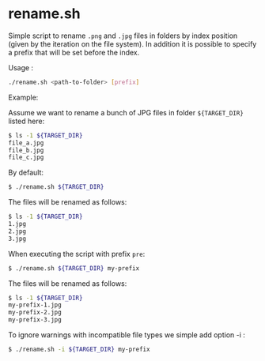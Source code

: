 rename.sh
=========

Simple script to rename ```.png``` and ```.jpg``` files in folders by index position (given by the iteration on the file system). In addition it is possible to specify a prefix that will be set before the index.

Usage : 
```bash
./rename.sh <path-to-folder> [prefix]
```

Example:

Assume we want to rename a bunch of JPG files in folder `${TARGET_DIR}` listed here:
```bash
$ ls -1 ${TARGET_DIR}
file_a.jpg
file_b.jpg
file_c.jpg
```

By default:
```bash
$ ./rename.sh ${TARGET_DIR}
```

The files will be renamed as follows:

```bash
$ ls -1 ${TARGET_DIR}
1.jpg
2.jpg
3.jpg
```

When executing the script with prefix `pre`:

```bash
$ ./rename.sh ${TARGET_DIR} my-prefix
```

The files will be renamed as follows:

```bash
$ ls -1 ${TARGET_DIR}
my-prefix-1.jpg
my-prefix-2.jpg
my-prefix-3.jpg
```
To ignore warnings with incompatible file types we simple add option -i :

```bash
$ ./rename.sh -i ${TARGET_DIR} my-prefix
```

